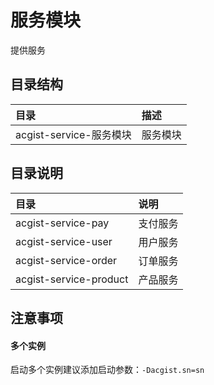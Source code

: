 # 服务模块

提供服务

## 目录结构

|目录|描述|
|:--|:--|
|acgist-service-服务模块|服务模块|

## 目录说明

|目录|说明|
|:--|:--|
|acgist-service-pay|支付服务|
|acgist-service-user|用户服务|
|acgist-service-order|订单服务|
|acgist-service-product|产品服务|

## 注意事项

#### 多个实例

启动多个实例建议添加启动参数：`-Dacgist.sn=sn`